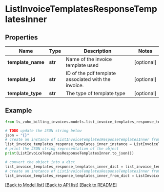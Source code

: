 # ListInvoiceTemplatesResponseTemplatesInner


## Properties

Name | Type | Description | Notes
------------ | ------------- | ------------- | -------------
**template_name** | **str** | Name of the invoice template used | [optional] 
**template_id** | **str** | ID of the pdf template associated with the invoice. | [optional] 
**template_type** | **str** | The type of template type | [optional] 

## Example

```python
from ls_zoho_billing_invoices.models.list_invoice_templates_response_templates_inner import ListInvoiceTemplatesResponseTemplatesInner

# TODO update the JSON string below
json = "{}"
# create an instance of ListInvoiceTemplatesResponseTemplatesInner from a JSON string
list_invoice_templates_response_templates_inner_instance = ListInvoiceTemplatesResponseTemplatesInner.from_json(json)
# print the JSON string representation of the object
print(ListInvoiceTemplatesResponseTemplatesInner.to_json())

# convert the object into a dict
list_invoice_templates_response_templates_inner_dict = list_invoice_templates_response_templates_inner_instance.to_dict()
# create an instance of ListInvoiceTemplatesResponseTemplatesInner from a dict
list_invoice_templates_response_templates_inner_from_dict = ListInvoiceTemplatesResponseTemplatesInner.from_dict(list_invoice_templates_response_templates_inner_dict)
```
[[Back to Model list]](../README.md#documentation-for-models) [[Back to API list]](../README.md#documentation-for-api-endpoints) [[Back to README]](../README.md)


